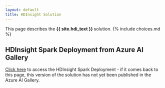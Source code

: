 ```yaml
---
layout: default
title: HDInsight Solution
---
```

<div class="alert alert-success" role="alert"> This page describes the 
<strong>
{{ site.hdi_text }}
</strong>
solution.
 {% include choices.md %}
</div> 

## HDInsight Spark Deployment from Azure AI Gallery 

 [Click here](https://aka.ms/campaign-hdi) to access the HDInsight Spark Deployment - if it comes back to this page, this version of the solution has not yet been published in the Azure AI Gallery.